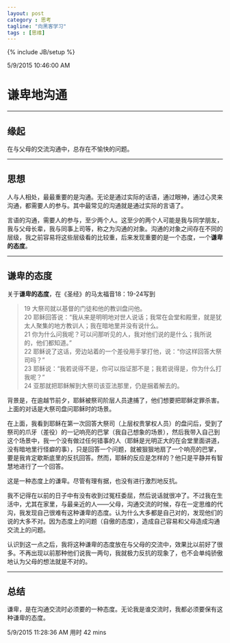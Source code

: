 ```yaml
---
layout: post
category : 思考
tagline: "向黑客学习"
tags : [思维]
---
```

{% include JB/setup %}

5/9/2015 10:46:00 AM 

# 谦卑地沟通 #

----------

## 缘起 ##

在与父母的交流沟通中，总存在不愉快的问题。

----------

## 思想 ##

人与人相处，最最重要的是沟通。无论是通过实际的话语，通过眼神，通过心灵来沟通，都需要人的参与。其中最常见的沟通就是通过实际的言语了。

言语的沟通，需要人的参与，至少两个人。这至少的两个人可能是我与同学朋友，我与父母长辈，我与同事上司等，称之为沟通的对象。沟通的对象之间存在不同的层级，我之前容易将这些层级看的比较重，后来发现重要的是一个态度，一个**谦卑的态度**。

----------

## 谦卑的态度 ##

关于**谦卑的态度**，在《圣经》的马太福音18：19-24写到

> 19 大祭司就以基督的门徒和他的教训盘问他。  
> 20 耶稣回答说：“我从来是明明地对世人说话；我常在会堂和殿里，就是犹太人聚集的地方教训人；我在暗地里并没有说什么。  
> 21 你为什么问我呢？可以问那听见的人，我对他们说的是什么；我所说的，他们都知道。”  
> 22 耶稣说了这话，旁边站着的一个差役用手掌打他，说：“你这样回答大祭司吗？”  
> 23 耶稣说：“我若说得不是，你可以指证那不是；我若说得是，你为什么打我呢？”  
> 24 亚那就把耶稣解到大祭司该亚法那里，仍是捆着解去的。

背景是，在逾越节前夕，耶稣被祭司阶层人员逮捕了，他们想要把耶稣定罪杀害。上面的对话是大祭司盘问耶稣时的场景。

在上面，我看到耶稣在第一次回答大祭司（上层权贵掌权人员）的盘问后，受到了祭司的爪牙（差役）的一记响亮的巴掌（我自己想象的场景），然后我带入自己到这个场景中，我一个没有做过任何错事的人（耶稣是光明正大的在会堂里面讲道，没有暗地里行怪癖的事），只是回答一个问题，就被狠狠地扇了一个响亮的巴掌，要是我肯定歇斯底里的反抗回答。然而，耶稣的反应是怎样的？他只是平静并有智慧地进行了一个回答。

这是一种态度上的谦卑。尽管有理有据，也没有进行激烈地反抗。

我不记得在以前的日子中有没有收到过冤枉委屈，然后说话就很冲了。不过我在生活中，尤其在家里，与最亲近的人——父母，沟通交流的时候，存在一定思维的代沟，我发现自己很难有这种谦卑的态度。认为什么大多都是自己对的，发现他们的说的大多不对。因为态度上的问题（自傲的态度），造成自己容易和父母造成沟通交流上的问题。

认识到这一点之后，我将这种谦卑的态度放在与父母的交流中，效果比以前好了很多。不再出现以前那种他们说我一两句，我就极力反抗的现象了，也不会单纯骄傲地认为父母的想法就是不对的。

----------

## 总结 ##

谦卑，是在沟通交流时必须要的一种态度。无论我是谁交流时，我都必须要保有这种谦卑的态度。

5/9/2015 11:28:36 AM   用时 42 mins

